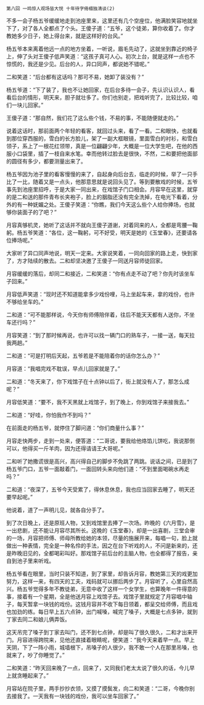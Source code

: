     第八回 一鸣惊人观场皆大悦 十年待字倚榻独清谈(2) 

   不多一会子杨五爷缓缓地走到池座里来，这里还有几个空座位，他满脸笑容地就坐下了，对了各人全都点了个头。王傻子道：“五爷，这个徒弟，算你收着了。你才教她多少日子，她上得台来，就是这样好的台风。”

   杨五爷本来离着他远一点的地方坐着，一听说，眉毛先动了，这就坐到靠近的椅子上，伸了头对王傻子低声笑道：“这孩子真可人心。初次上台，就是这样一点也不惊慌的，我还是少见。后台的人，异口同声，都说她不错呢。”

   二和笑道：“后台都有这话吗？那可不易，她卸了装没有？”

   杨五爷道：“下了装了，我也不让她回家，在后台多待一会子，先认识认识人，看看后台的情形，明天来，胆子就壮多了。你们也别走，把戏听完了，比较比较，咱们一块儿回家。”

   王傻子道：“那自然，我们花了这么些个钱，不易的事，不能随便就走的。”

   说着这话时，那前面两个年轻的看客，就回过头来，看了一看。二和眼快，也就看到那位穿西服的，雪白的长方脸儿，架了一副大框眼镜，里面雪白的衬衫，和雪白领子，系上了一根花红领带，真是一位翩翩少年，大概是一位大学生吧，在他的西服小口袋里，插了一枝自来水笔。幸而他转过脸去是很快，不然，二和要把他面部的圆径有多少，都要测量出来了。

   杨五爷因为池子里的看客慢慢的来了，自起身向后台去，临走的时候，举了一只手比了一比，随着又是一点头，他那意思就是说回头见了。等到要散戏的时候，五爷事先到池座里招呼，于是大家一同出来，在戏馆子门口相会。月容早在这里，就穿的是二和送的那件青布长夹袍子，脸上的胭脂还没有完全洗掉，在电光下看着，分外的有一种妩媚之处。王傻子笑道：“你瞧，我们今天这么些个人给你捧场，也就够你装面子的了吧？”

   月容真够机灵，她听了这话并不就向王傻子道谢，对着同来的人，全都是弯腰一鞠躬。杨五爷笑道：“各位，这一鞠躬，可不好受，明天是她的《玉堂春》，还要请各位捧场呢。”

   大家听了异口同声地说，明天一定来。大家说笑着，一同向回家的路上走，快到家了，方才陆续的散去。二和却坚决邀了王傻子一同送月容师徒回家。

   月容缓缓的落后，却同二和接近，二和笑道：“你有点走不动了吧？你先时该坐车子回来。”

   月容低声笑道：“现时还不知道能拿多少戏份哩，马上坐起车来，拿的戏份，也许不够给坐车的。”

   二和道：“可不能那样说，今天你有师傅陪伴着，往后不能天天都有人送你，不坐车还行吗？”

   月容笑道：“到了那时候再说，也许可以找一辆门口的熟车子，一接一送，每天拉我两趟。”

   二和道：“可是打明后天起，五爷若是不能陪着你的话你怎么办？”

   月容道：“我唱完戏不耽误，早点儿回家就是了。”

   二和道：“冬天来了，你下戏馆子在十点钟以后了，街上就没有人了，那怎么成呢？”

   月容低笑道：“要不，我不天黑就上戏馆子，到了晚上，你到戏馆子来接我去。”

   二和道：“好哇，你怕我作不到吗？”

   在前面走的杨五爷，就停住了脚问道：“你们商量什么事？”

   月容走快两步，走到一处来，便答道：“二哥说，要我给他烙馅儿饼吃，我说那倒可以，他得买一斤羊肉，因为还得请请王大哥呢。”

   二和听了她撒谎很是高兴，高兴得自己的脚步不免跳了两跳。说话之间，已是到了杨五爷门口，五爷一面敲着门，一面回转头来向他们道：“不到里面喝碗水再走吗？”

   二和道：“夜深了，五爷今天受累了，得休息休息，我也应当回家去睡了，明天还要早起呢。”

   他说着，道了一声明儿见，就各自分手了。

   到了次日晚上，还是原班人物，又到戏馆里去捧了一次场。昨晚的《六月雪》，是一出悲剧，还不能让月容尽其所长。这晚的《玉堂春》，却是一出喜剧，三堂会审的一场，月容把师傅、师母所教给她的本领，尽量的施展开来，每唱一句，脸上就做出一种表情，完全是一种名伶的手法，因之在台下听戏的人，不问是新来的，还是昨晚旧见的，全都喝彩叫好。那戏馆子前后台的主脑人物，也全都得了报告，亲自到池子里来听戏。

   杨五爷看在眼里，当时只装不知道，到了家里，却告诉月容，教她第三天的戏更加努力，这样一来，有四天的工夫，戏码就可以挪后两步了。月容听了，心里自然高兴。杨五爷觉得多年不教徒弟，无意中收了这样一个女学生，也算晚年一件得意的事，接着有一个星期，全是他送月容上戏馆子去。戏馆子里就规定了月容唱中轴子，每天暂拿一块钱的戏份。这钱月容并不收下每日领着，都呈交给师傅，而且戏也加劲的练。每日早上五六点钟，出门喊嗓，喊完了嗓子，大概是七点多钟，就到丁家去同二和娘儿俩弄饭。

   这天吊完了嗓子到丁家去叫门，还不到七点钟，却是叫了很久很久，二和才出来开门。月容进得跨院来，见他还直揉着眼睛呢，便笑道：“我今天来着早一点。早上天阴，下了一阵小雨，城墙根下，吊嗓子的人很少，我不敢一个人在那里吊嗓，也就来了，吵了你睡觉了。”

   二和笑道：“昨天回来晚了一点，回来了，又同我们老太太说了很久的话，今儿早上就贪睡起来了。”

   月容站在院子里，两手抄抄衣领，又摸了摸鬓发，向二和笑道：“二哥，今晚你别去接我了。一天我有一块钱的戏份，我可以坐车回家了。”

